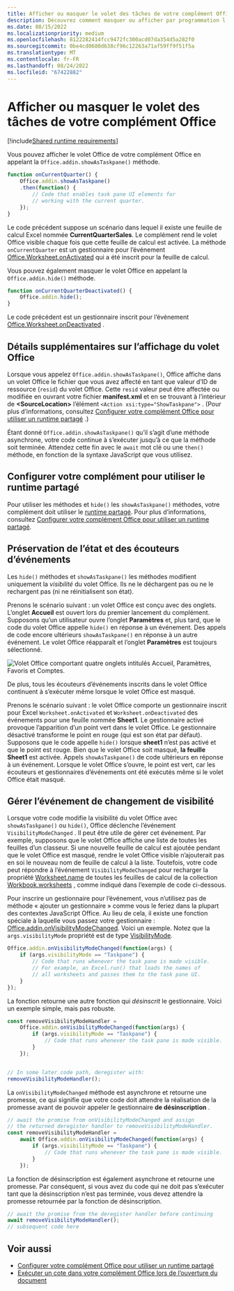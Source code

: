 ```yaml
---
title: Afficher ou masquer le volet des tâches de votre complément Office
description: Découvrez comment masquer ou afficher par programmation l’interface utilisateur d’un complément pendant son exécution continue.
ms.date: 08/15/2022
ms.localizationpriority: medium
ms.openlocfilehash: 8122282414fcc9472fc300acd07da354d5a282f0
ms.sourcegitcommit: 0be4cd0680d638cf96c12263a71af59ff9f51f5a
ms.translationtype: MT
ms.contentlocale: fr-FR
ms.lasthandoff: 08/24/2022
ms.locfileid: "67422882"
---
```

# <a name="show-or-hide-the-task-pane-of-your-office-add-in"></a>Afficher ou masquer le volet des tâches de votre complément Office

[!include[Shared runtime requirements](../includes/shared-runtime-requirements-note.md)]

Vous pouvez afficher le volet Office de votre complément Office en appelant la `Office.addin.showAsTaskpane()` méthode.

```javascript
function onCurrentQuarter() {
    Office.addin.showAsTaskpane()
    .then(function() {
        // Code that enables task pane UI elements for
        // working with the current quarter.
    });
}
```

Le code précédent suppose un scénario dans lequel il existe une feuille de calcul Excel nommée **CurrentQuarterSales**. Le complément rend le volet Office visible chaque fois que cette feuille de calcul est activée. La méthode `onCurrentQuarter` est un gestionnaire pour l’événement [Office.Worksheet.onActivated](/javascript/api/excel/excel.worksheet?view=excel-js-preview&preserve-view=true#excel-excel-worksheet-onactivated-member) qui a été inscrit pour la feuille de calcul.

Vous pouvez également masquer le volet Office en appelant la `Office.addin.hide()` méthode.

```javascript
function onCurrentQuarterDeactivated() {
    Office.addin.hide();
}
```

Le code précédent est un gestionnaire inscrit pour l’événement [Office.Worksheet.onDeactivated](/javascript/api/excel/excel.worksheet?view=excel-js-preview&preserve-view=true#excel-excel-worksheet-ondeactivated-member) .

## <a name="additional-details-on-showing-the-task-pane"></a>Détails supplémentaires sur l’affichage du volet Office

Lorsque vous appelez `Office.addin.showAsTaskpane()`, Office affiche dans un volet Office le fichier que vous avez affecté en tant que valeur d’ID de ressource (`resid`) du volet Office. Cette `resid` valeur peut être affectée ou modifiée en ouvrant votre fichier **manifest.xml** et en se trouvant à l’intérieur de **\<SourceLocation\>** l’élément `<Action xsi:type="ShowTaskpane">` .
(Pour plus d’informations, consultez [Configurer votre complément Office pour utiliser un runtime partagé](configure-your-add-in-to-use-a-shared-runtime.md) .)

Étant donné `Office.addin.showAsTaskpane()` qu’il s’agit d’une méthode asynchrone, votre code continue à s’exécuter jusqu’à ce que la méthode soit terminée. Attendez cette fin avec le `await` mot clé ou une `then()` méthode, en fonction de la syntaxe JavaScript que vous utilisez.

## <a name="configure-your-add-in-to-use-the-shared-runtime"></a>Configurer votre complément pour utiliser le runtime partagé

Pour utiliser les méthodes et `hide()` les `showAsTaskpane()` méthodes, votre complément doit utiliser le [runtime partagé](../testing/runtimes.md#shared-runtime). Pour plus d’informations, consultez [Configurer votre complément Office pour utiliser un runtime partagé](configure-your-add-in-to-use-a-shared-runtime.md).

## <a name="preservation-of-state-and-event-listeners"></a>Préservation de l’état et des écouteurs d’événements

Les `hide()` méthodes et `showAsTaskpane()` les méthodes modifient uniquement la *visibilité* du volet Office. Ils ne le déchargent pas ou ne le rechargent pas (ni ne réinitialisent son état).

Prenons le scénario suivant : un volet Office est conçu avec des onglets. L’onglet **Accueil** est ouvert lors du premier lancement du complément. Supposons qu’un utilisateur ouvre l’onglet **Paramètres** et, plus tard, que le code du volet Office appelle `hide()` en réponse à un événement. Des appels de code encore ultérieurs `showAsTaskpane()` en réponse à un autre événement. Le volet Office réapparaît et l’onglet **Paramètres** est toujours sélectionné.

![Volet Office comportant quatre onglets intitulés Accueil, Paramètres, Favoris et Comptes.](../images/TaskpaneWithTabs.png)

De plus, tous les écouteurs d’événements inscrits dans le volet Office continuent à s’exécuter même lorsque le volet Office est masqué.

Prenons le scénario suivant : le volet Office comporte un gestionnaire inscrit pour Excel `Worksheet.onActivated` et `Worksheet.onDeactivated` des événements pour une feuille nommée **Sheet1**. Le gestionnaire activé provoque l’apparition d’un point vert dans le volet Office. Le gestionnaire désactivé transforme le point en rouge (qui est son état par défaut). Supposons que le code appelle `hide()` lorsque **sheet1** n’est pas activé et que le point est rouge. Bien que le volet Office soit masqué, **la feuille Sheet1** est activée. Appels `showAsTaskpane()` de code ultérieurs en réponse à un événement. Lorsque le volet Office s’ouvre, le point est vert, car les écouteurs et gestionnaires d’événements ont été exécutés même si le volet Office était masqué.

## <a name="handle-the-visibility-changed-event"></a>Gérer l’événement de changement de visibilité

Lorsque votre code modifie la visibilité du volet Office avec `showAsTaskpane()` ou `hide()`, Office déclenche l’événement `VisibilityModeChanged` . Il peut être utile de gérer cet événement. Par exemple, supposons que le volet Office affiche une liste de toutes les feuilles d’un classeur. Si une nouvelle feuille de calcul est ajoutée pendant que le volet Office est masqué, rendre le volet Office visible n’ajouterait pas en soi le nouveau nom de feuille de calcul à la liste. Toutefois, votre code peut répondre à l’événement `VisibilityModeChanged` pour recharger la propriété [Worksheet.name](/javascript/api/excel/excel.worksheet#excel-excel-worksheet-name-member) de toutes les feuilles de calcul de la collection [Workbook.worksheets](/javascript/api/excel/excel.workbook#excel-excel-workbook-worksheets-member) , comme indiqué dans l’exemple de code ci-dessous.

Pour inscrire un gestionnaire pour l’événement, vous n’utilisez pas de méthode « ajouter un gestionnaire » comme vous le feriez dans la plupart des contextes JavaScript Office. Au lieu de cela, il existe une fonction spéciale à laquelle vous passez votre gestionnaire : [Office.addin.onVisibilityModeChanged](/javascript/api/office/office.addin#office-office-addin-onvisibilitymodechanged-member(1)). Voici un exemple. Notez que la `args.visibilityMode` propriété est de type [VisibilityMode](/javascript/api/office/office.visibilitymode).

```javascript
Office.addin.onVisibilityModeChanged(function(args) {
    if (args.visibilityMode == "Taskpane") {
        // Code that runs whenever the task pane is made visible.
        // For example, an Excel.run() that loads the names of
        // all worksheets and passes them to the task pane UI.
    }
});
```

La fonction retourne une autre fonction qui *désinscrit* le gestionnaire. Voici un exemple simple, mais pas robuste.

```javascript
const removeVisibilityModeHandler =
    Office.addin.onVisibilityModeChanged(function(args) {
        if (args.visibilityMode == "Taskpane") {
            // Code that runs whenever the task pane is made visible.
        }
    });


// In some later code path, deregister with:
removeVisibilityModeHandler();
```

La `onVisibilityModeChanged` méthode est asynchrone et retourne une promesse, ce qui signifie que votre code doit attendre la réalisation de la promesse avant de pouvoir appeler le gestionnaire **de désinscription** .

```javascript
// await the promise from onVisibilityModeChanged and assign
// the returned deregister handler to removeVisibilityModeHandler.
const removeVisibilityModeHandler =
    await Office.addin.onVisibilityModeChanged(function(args) {
        if (args.visibilityMode == "Taskpane") {
            // Code that runs whenever the task pane is made visible.
        }
    });
```

La fonction de désinscription est également asynchrone et retourne une promesse. Par conséquent, si vous avez du code qui ne doit pas s’exécuter tant que la désinscription n’est pas terminée, vous devez attendre la promesse retournée par la fonction de désinscription.

```javascript
// await the promise from the deregister handler before continuing
await removeVisibilityModeHandler();
// subsequent code here
```

## <a name="see-also"></a>Voir aussi

- [Configurer votre complément Office pour utiliser un runtime partagé](configure-your-add-in-to-use-a-shared-runtime.md)
- [Exécuter un cote dans votre complément Office lors de l’ouverture du document](run-code-on-document-open.md)
